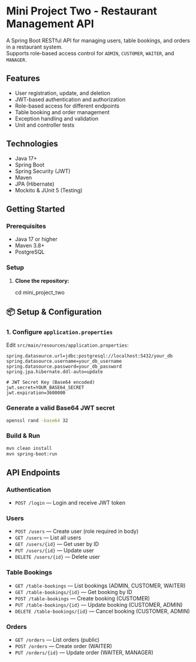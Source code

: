 # Mini Project Two - Restaurant Management API

A Spring Boot RESTful API for managing users, table bookings, and orders in a restaurant system.  
Supports role-based access control for `ADMIN`, `CUSTOMER`, `WAITER`, and `MANAGER`.

## Features

- User registration, update, and deletion
- JWT-based authentication and authorization
- Role-based access for different endpoints
- Table booking and order management
- Exception handling and validation
- Unit and controller tests

## Technologies

- Java 17+
- Spring Boot
- Spring Security (JWT)
- Maven
- JPA (Hibernate)
- Mockito & JUnit 5 (Testing)

## Getting Started

### Prerequisites

- Java 17 or higher
- Maven 3.8+
- PostgreSQL

### Setup

1. **Clone the repository:**

   cd mini_project_two

## 📦 Setup & Configuration

### 1. Configure `application.properties`
Edit `src/main/resources/application.properties`:

```properties
spring.datasource.url=jdbc:postgresql://localhost:5432/your_db
spring.datasource.username=your_db_username
spring.datasource.password=your_db_password
spring.jpa.hibernate.ddl-auto=update

# JWT Secret Key (Base64 encoded)
jwt.secret=YOUR_BASE64_SECRET
jwt.expiration=3600000
```

### Generate a valid Base64 JWT secret

```sh 
openssl rand -base64 32
```

### Build & Run
```sh
mvn clean install
mvn spring-boot:run
```

## API Endpoints

### Authentication
- `POST /login` — Login and receive JWT token

### Users
- `POST /users` — Create user (role required in body)
- `GET /users` — List all users
- `GET /users/{id}` — Get user by ID
- `PUT /users/{id}` — Update user
- `DELETE /users/{id}` — Delete user

### Table Bookings
- `GET /table-bookings` — List bookings (ADMIN, CUSTOMER, WAITER)
- `GET /table-bookings/{id}` — Get booking by ID
- `POST /table-bookings` — Create booking (CUSTOMER)
- `PUT /table-bookings/{id}` — Update booking (CUSTOMER, ADMIN)
- `DELETE /table-bookings/{id}` — Cancel booking (CUSTOMER, ADMIN)

### Orders
- `GET /orders` — List orders (public)
- `POST /orders` — Create order (WAITER)
- `PUT /orders/{id}` — Update order (WAITER, MANAGER)


